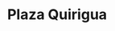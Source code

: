 ---
title: Plaza Quirigua
description: "Levantamiento de información primaria de las personas que asistieron al encuentro en la Plaza Quirigua, una apuesta de la estrategia del Programa La Semilla: sostenibilidad, arte y ruralidad. Para esto, propusimos familiarizar a las y los asistentes a las prácticas de mapeo y cartografiar de manera manual información sobre el lugar de vivienda, localidad, consumo cultural, comida, por dónde trabaja, recomendados, entre otros."
image: /images/memorias/plaza_quirigua.jpg
---